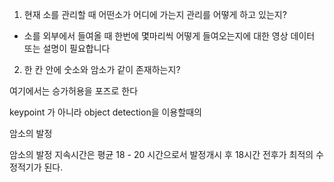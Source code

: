 1. 현재 소를 관리할 때 어떤소가 어디에 가는지 관리를 어떻게 하고 있는지?
+ 소를 외부에서 들여올 때 한번에 몇마리씩 어떻게 들여오는지에 대한 영상 데이터 또는 설명이 필요합니다

2. 한 칸 안에 숫소와 암소가 같이 존재하는지?

여기에서는 승가허용을 포즈로 한다 


keypoint 가 아니라 object detection을 이용할때의


암소의 발정

암소의 발정 지속시간은 평균 18 - 20 시간으로서 발정개시 후 18시간 전후가 최적의 수정적기가 된다.


